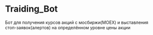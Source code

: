 # Traiding_Bot

Бот для получения курсов акций с мосбиржи(MOEX) и выставления стоп-заявок(алертов) на определённом уровне цены акции
